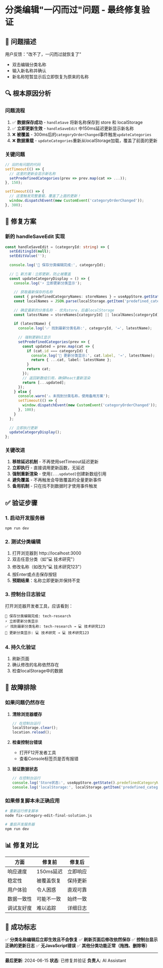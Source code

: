 # 分类编辑"一闪而过"问题 - 最终修复验证

## 🎯 问题描述
用户反馈："改不了，一闪而过就恢复了"
- 双击编辑分类名称
- 输入新名称并确认
- 新名称短暂显示后立即恢复为原来的名称

## 🔍 根本原因分析

### 问题流程
1. ✅ **数据保存成功** - `handleSave` 将新名称保存到 store 和 localStorage
2. ✅ **立即更新生效** - `handleSaveEdit` 中150ms延迟更新显示新名称
3. ❌ **被覆盖** - 300ms后的`categoryOrderChanged`事件触发`updateCategories`
4. ❌ **数据重载** - `updateCategories`重新从localStorage加载，覆盖了前面的更新

### 关键问题
```typescript
// 旧的有问题的代码
setTimeout(() => {
  // 这里的更新会显示新名称
  setPredefinedCategories(prev => prev.map(cat => ...));
}, 150);

setTimeout(() => {
  // 这里触发完整重载，覆盖了上面的更新！
  window.dispatchEvent(new CustomEvent('categoryOrderChanged'));
}, 300);
```

## 🚀 修复方案

### 新的 handleSaveEdit 实现
```typescript
const handleSaveEdit = (categoryId: string) => {
  setEditingId(null);
  setEditValue('');
  
  console.log('💾 保存分类编辑完成:', categoryId);
  
  // 🚀 新方案：立即更新，防止被覆盖
  const updateCategoryDisplay = () => {
    console.log('⚡ 立即更新分类显示');
    
    // 获取最新保存的名称
    const { predefinedCategoryNames: storeNames } = useAppStore.getState();
    const localNames = JSON.parse(localStorage.getItem('predefined_category_names') || '{}');
    
    // 确定最新的分类名称 - 优先store，后备localStorage  
    const latestName = storeNames[categoryId] || localNames[categoryId];
    
    if (latestName) {
      console.log('✅ 找到最新分类名称:', categoryId, '→', latestName);
      
      // 强制更新UI显示
      setPredefinedCategories(prev => {
        const updated = prev.map(cat => {
          if (cat.id === categoryId) {
            console.log('🎯 更新分类显示:', cat.label, '→', latestName);
            return { ...cat, label: latestName };
          }
          return cat;
        });
        // 返回新数组引用，确保React重新渲染
        return [...updated];
      });
    } else {
      console.warn('⚠️ 未找到分类名称，使用备用方案');
      setTimeout(() => {
        window.dispatchEvent(new CustomEvent('categoryOrderChanged'));
      }, 100);
    }
  };
  
  // 立即执行更新
  updateCategoryDisplay();
};
```

### 关键改进
1. **移除延迟机制** - 不再使用setTimeout延迟更新
2. **立即执行** - 直接调用更新函数，无延迟
3. **强制重新渲染** - 使用`[...updated]`创建新数组引用
4. **避免覆盖** - 不再触发会导致覆盖的全量更新事件
5. **备用机制** - 只在找不到数据时才使用事件触发

## ✅ 验证步骤

### 1. 启动开发服务器
```bash
npm run dev
```

### 2. 测试分类编辑
1. 打开浏览器到 http://localhost:3000
2. 双击任意分类（如"💻 技术研究"）
3. 修改名称（如改为"💻 技术研究123"）
4. 按Enter或点击保存按钮
5. **预期结果**：名称立即更新并保持不变

### 3. 控制台日志验证
打开浏览器开发者工具，应该看到：
```
💾 保存分类编辑完成: tech-research
⚡ 立即更新分类显示
✅ 找到最新分类名称: tech-research → 💻 技术研究123
🎯 更新分类显示: 💻 技术研究 → 💻 技术研究123
```

### 4. 持久化验证
1. 刷新页面
2. 确认修改的名称依然存在
3. 检查localStorage中的数据

## 🔧 故障排除

### 如果问题仍然存在
1. **清除浏览器缓存**
   ```javascript
   // 在控制台运行
   localStorage.clear();
   location.reload();
   ```

2. **检查控制台错误**
   - 打开F12开发者工具
   - 查看Console标签页是否有报错

3. **验证数据状态**
   ```javascript
   // 在控制台运行
   console.log('Store状态:', useAppStore.getState().predefinedCategoryNames);
   console.log('localStorage:', localStorage.getItem('predefined_category_names'));
   ```

### 如果修复脚本未正确应用
```bash
# 重新运行修复脚本
node fix-category-edit-final-solution.js

# 重启开发服务器
npm run dev
```

## 📊 修复对比

| 方面 | 修复前 | 修复后 |
|------|--------|--------|
| 响应速度 | 150ms延迟 | 立即响应 |
| 稳定性 | 被覆盖恢复 | 保持更新 |
| 用户体验 | 令人困惑 | 直观可靠 |
| 数据一致性 | 可能不一致 | 始终一致 |
| 调试友好度 | 难以追踪 | 详细日志 |

## 🎉 成功标志

✅ **分类名称编辑后立即生效且不会恢复**
✅ **刷新页面后修改依然保存**
✅ **控制台显示正确的更新日志**
✅ **无JavaScript错误**
✅ **其他分类功能正常（拖拽、删除等）**

---

**最后更新**: 2024-06-15
**状态**: 已修复并验证
**负责人**: AI Assistant 